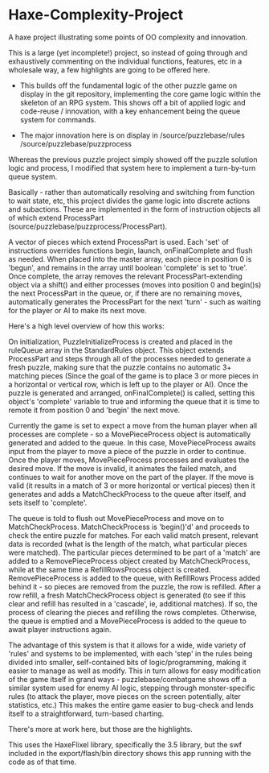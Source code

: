 Haxe-Complexity-Project
=======================

A haxe project illustrating some points of OO complexity and innovation.

This is a large (yet incomplete!) project, so instead of going through 
and exhaustively commenting on the individual functions, features, etc
in a wholesale way, a few highlights are going to be offered here.

* This builds off the fundamental logic of the other puzzle game on
display in the git repository, implementing the core game logic within
the skeleton of an RPG system. This shows off a bit of applied logic
and code-reuse / innovation, with a key enhancement being the queue
system for commands.

* The major innovation here is on display in
/source/puzzlebase/rules
/source/puzzlebase/puzzprocess

Whereas the previous puzzle project simply showed off the puzzle solution
logic and process, I modified that system here to implement a turn-by-turn
queue system.

Basically - rather than automatically resolving and switching from function
to wait state, etc, this project divides the game logic into discrete actions
and subactions. These are implemented in the form of instruction objects
all of which extend ProcessPart (source/puzzlebase/puzzprocess/ProcessPart).

A vector of pieces which extend ProcessPart is used. Each 'set' of instructions 
overrides functions begin, launch, onFinalComplete and flush as needed. When
placed into the master array, each piece in position 0 is 'begun', and remains
in the array until boolean 'complete' is set to 'true'. Once complete, the array
removes the relevant ProcessPart-extending object via a shift() and either
processes (moves into position 0 and begin()s) the next ProcessPart in the queue,
or, if there are no remaining moves, automatically generates the ProcessPart for
the next 'turn' - such as waiting for the player or AI to make its next move.

Here's a high level overview of how this works:

On initialization, PuzzleInitializeProcess is created and placed in the ruleQueue 
array in the StandardRules object. This object extends ProcessPart and steps through
all of the processes needed to generate a fresh puzzle, making sure that the puzzle
contains no automatic 3+ matching pieces (Since the goal of the game is to place
3 or more pieces in a horizontal or vertical row, which is left up to the player
or AI). Once the puzzle is generated and arranged, onFinalComplete() is called,
setting this object's 'complete' variable to true and informing the queue that
it is time to remote it from position 0 and 'begin' the next move.

Currently the game is set to expect a move from the human player when all processes
are complete - so a MovePieceProcess object is automatically generated and added
to the queue. In this case, MovePieceProcess awaits input from the player to move
a piece of the puzzle in order to continue. Once the player moves, MovePieceProcess
processes and evaluates the desired move. If the move is invalid, it animates the
failed match, and continues to wait for another move on the part of the player. If
the move is valid (it results in a match of 3 or more horizontal or vertical pieces)
then it generates and adds a MatchCheckProcess to the queue after itself, and sets
itself to 'complete'.

The queue is told to flush out MovePieceProcess and move on to MatchCheckProcess.
MatchCheckProcess is 'begin()'d' and proceeds to check the entire puzzle for matches.
For each valid match present, relevant data is recorded (what is the length of the
match, what particular pieces were matched). The particular pieces determined to
be part of a 'match' are added to a RemovePieceProcess object created by
MatchCheckProcess, while at the same time a RefillRowsProcess object is created.
RemovePieceProcess is added to the queue, with RefillRows Process added behind it -
so pieces are removed from the puzzle, the row is refilled. After a row refill,
a fresh MatchCheckProcess object is generated (to see if this clear and refill
has resulted in a 'cascade', ie, additional matches). If so, the process of 
clearing the pieces and refilling the rows completes. Otherwise, the queue is emptied
and a MovePieceProcess is added to the queue to await player instructions again.

The advantage of this system is that it allows for a wide, wide variety of 'rules'
and systems to be implemented, with each 'step' in the rules being divided into
smaller, self-contained bits of logic/programming, making it easier to manage
as well as modify. This in turn allows for easy modification of the game itself
in grand ways - puzzlebase/combatgame shows off a similar system used for enemy
AI logic, stepping through monster-specific rules (to attack the player, move
pieces on the screen potentially, alter statistics, etc.) This makes the entire
game easier to bug-check and lends itself to a straightforward, turn-based
charting.

There's more at work here, but those are the highlights.

This uses the HaxeFlixel library, specifically the 3.5 library, but the swf included
in the export/flash/bin directory shows this app running with the code as of that time.
